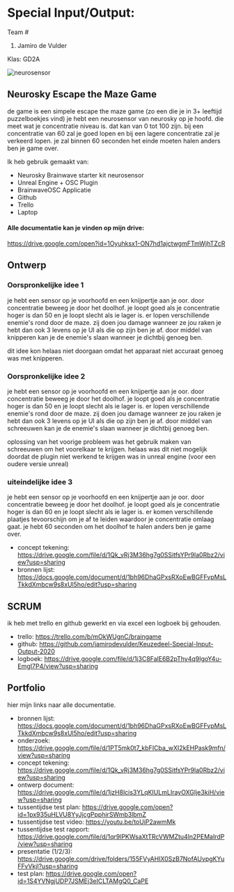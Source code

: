 # Special Input/Output:
Team #
1. Jamiro de Vulder

Klas: GD2A


![neurosensor](https://images-na.ssl-images-amazon.com/images/I/71e-0JHx0ZL._SL1500_.jpg)

## Neurosky Escape the Maze Game
de game is een simpele escape the maze game (zo een die je in 3+ leeftijd puzzelboekjes vind)
je hebt een neurosensor van neurosky op je hoofd. die meet wat je concentratie niveau is. dat kan van 0 tot 100 zijn.
bij een concentratie van 60 zal je goed lopen en bij een lagere concentratie zal je verkeerd lopen.
je zal binnen 60 seconden het einde moeten halen anders ben je game over.

Ik heb gebruik gemaakt van:
* Neurosky Brainwave starter kit neurosensor
* Unreal Engine + OSC Plugin
* BrainwaveOSC Applicatie
* Github
* Trello
* Laptop





#### Alle documentatie kan je vinden op mijn drive:
https://drive.google.com/open?id=1Oyuhksx1-ON7hd1ajctwgmFTmWjhTZcR

## Ontwerp

### Oorspronkelijke idee 1
je hebt een sensor op je voorhoofd en een knijpertje aan je oor. door concentratie beweeg je door het doolhof.
je loopt goed als je concentratie hoger is dan 50 en je loopt slecht als ie lager is.
er lopen verschillende enemie's rond door de maze.
zij doen jou damage wanneer ze jou raken je hebt dan ook 3 levens op je UI als die op zijn ben je af.
door middel van knipperen kan je de enemie's slaan wanneer je dichtbij genoeg ben.

dit idee kon helaas niet doorgaan omdat het apparaat niet accuraat genoeg was met knipperen.

### Oorspronkelijke idee 2
je hebt een sensor op je voorhoofd en een knijpertje aan je oor. door concentratie beweeg je door het doolhof.
je loopt goed als je concentratie hoger is dan 50 en je loopt slecht als ie lager is.
er lopen verschillende enemie's rond door de maze.
zij doen jou damage wanneer ze jou raken je hebt dan ook 3 levens op je UI als die op zijn ben je af.
door middel van schreeuwen kan je de enemie's slaan wanneer je dichtbij genoeg ben.

oplossing van het voorige probleem was het gebruik maken van schreeuwen om het voorelkaar te krijgen.
helaas was dit niet mogelijk doordat de plugin niet werkend te krijgen was in unreal engine (voor een oudere versie unreal)


### uiteindelijke idee 3
je hebt een sensor op je voorhoofd en een knijpertje aan je oor. door concentratie beweeg je door het doolhof.
je loopt goed als je concentratie hoger is dan 60 en je loopt slecht als ie lager is.
er komen verschillende plaatjes tevoorschijn om je af te leiden waardoor je concentratie omlaag gaat.
je hebt 60 seconden om het doolhof te halen anders ben je game over.



* concept tekening: https://drive.google.com/file/d/1Qk_vRj3M36hg7g0SSitfsYPr9la0Rbz2/view?usp=sharing
* bronnen lijst: https://docs.google.com/document/d/1bh96DhaGPxsRXoEwBGFFvpMsLTkkdXmbcw9s8xUl5ho/edit?usp=sharing

## SCRUM

ik heb met trello en github gewerkt en via excel een logboek bij gehouden.

* trello: https://trello.com/b/mOkWUgnC/braingame
* github: https://github.com/jamirodevulder/Keuzedeel-Special-Input-Output-2020
* logboek: https://drive.google.com/file/d/1j3C8FalE6B2pThy4q9IgoY4u-EmgI7P4/view?usp=sharing

## Portfolio
hier mijn links naar alle documentatie.

* bronnen lijst: https://docs.google.com/document/d/1bh96DhaGPxsRXoEwBGFFvpMsLTkkdXmbcw9s8xUl5ho/edit?usp=sharing
* onderzoek: https://drive.google.com/file/d/1PT5mk0t7_kbFICba_wXI2kEHPask9mfn/view?usp=sharing
* concept tekening: https://drive.google.com/file/d/1Qk_vRj3M36hg7g0SSitfsYPr9la0Rbz2/view?usp=sharing
* ontwerp document: https://drive.google.com/file/d/1jzH8lcis3YLqKIULmLIrayOXGIje3kiH/view?usp=sharing
* tussentijdse test plan: https://drive.google.com/open?id=1px935uHLVU8YyJjcgPpphirSWmb3lbmZ
* tussentijdse test video: https://youtu.be/toUiP2awmMk
* tussentijdse test rapport: https://drive.google.com/file/d/1qr9lPKWsaXtTRcVWMZtu4ln2PEMaIrdP/view?usp=sharing
* presentatie (1/2/3): https://drive.google.com/drive/folders/155FVyAHIX0SzB7NofAUvpgKYuFFvVkjI?usp=sharing
* test plan: https://drive.google.com/open?id=1S4YVNgjUDP7JSMEj3eICLTAMgQ0_CaPE
